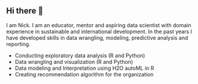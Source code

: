 ## Hi there 👋 
I am Nick.
I am an educator, mentor and aspiring data scientist with domain experience in sustainable and international development. In the past years I have developed skills in data wrangling, modeling, predictive analysis and reporting.

- Conducting exploratory data analysis (R and Python)
- Data wrangling and visualization (R and Python)
- Data modeling and Interpretation using H2O autoML in R
- Creating recommendation algorithm for the organization

<!--
**nicholas-ongom/nicholas-ongom** is a ✨ _special_ ✨ repository because its `README.md` (this file) appears on your GitHub profile.

Here are some ideas to get you started:

- 🔭 I’m currently working on ...
- 🌱 I’m currently learning ...
- 👯 I’m looking to collaborate on ...
- 🤔 I’m looking for help with ...
- 💬 Ask me about ...
- 📫 How to reach me: ...
- 😄 Pronouns: ...
- ⚡ Fun fact: ...
-->
